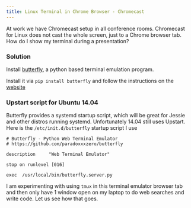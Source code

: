 ```yaml
---
title: Linux Terminal in Chrome Browser - Chromecast
---
```


At work we have Chromecast setup in all conference rooms. Chromecast for Linux
does not cast the whole screen, just to a Chrome browser tab. How do I show my
terminal during a presentation?


### Solution

Install [butterfly](https://github.com/paradoxxxzero/butterfly), a python based terminal emulation program.

Install it via ``pip install butterfly`` and follow the instructions on the
[website](https://github.com/paradoxxxzero/butterfly)

### Upstart script for Ubuntu 14.04

Butterfly provides a systemd startup script, which will be great for Jessie and
other distros running systemd. Unfortunately 14.04 still uses Upstart. Here is
the ``/etc/init.d/butterfly`` startup script I use

```
# Butterfly - Python Web Terminal Emulator
# https://github.com/paradoxxxzero/butterfly

description     "Web Terminal Emulator"

stop on runlevel [016]

exec  /usr/local/bin/butterfly.server.py

```
I am experimenting with using ``tmux`` in this terminal emulator browser tab and
then only have 1 window open on my laptop to do web searches and write code.
Let us see how that goes.


